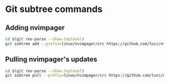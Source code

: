 # Git subtree commands

## Adding nvimpager

```bash
cd $(git rev-parse --show-toplevel)
git subtree add --prefix=linux/nvimpager/src https://github.com/lucc/nvimpager.git main --squash
```

## Pulling nvimpager's updates

```bash
cd $(git rev-parse --show-toplevel)
git subtree pull --prefix=linux/nvimpager/src https://github.com/lucc/nvimpager.git main --squash
```
